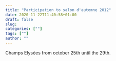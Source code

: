 ```yaml
---
title: "Participation to salon d'automne 2012"
date: 2020-11-22T11:40:58+01:00
draft: false
slug: 
categories: [""]
tags: [""]
author: ""
---
```

Champs Elysées from october 25th until the 29th.